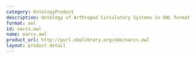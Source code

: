 ```yaml
---
category: OntologyProduct
description: Ontology of Arthropod Circulatory Systems in OWL format
format: owl
id: oarcs.owl
name: oarcs.owl
product_url: http://purl.obolibrary.org/obo/oarcs.owl
layout: product_detail
---
```


